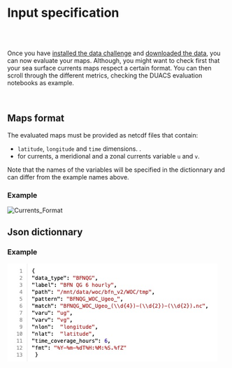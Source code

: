 # Input specification

<br> 
 

<br> 

Once you have [installed the data challenge](getstarted_install.md) and [downloaded the data](getstarted_data.md), you can now evaluate your maps. Although, you might want to check first that your sea surface currents maps respect a certain format. You can then scroll through the different metrics, checking the DUACS evaluation notebooks as example. 


<br> 

## Maps format

The evaluated maps must be provided as netcdf files that contain: 
- `latitude`, `longitude` and `time` dimensions.  .
- for currents, a meridional and a zonal currents variable `u` and `v`.

Note that the names of the variables will be specified in the dictionnary and can differ from the example names above. 
   
### Example

![Currents_Format](../figures/Maps_format_Currents.png)  


## Json dictionnary


### Example 

 
![Dictionnary_example](../_static/evaldata_dictionnaryexample_bfnqg.jpg)  